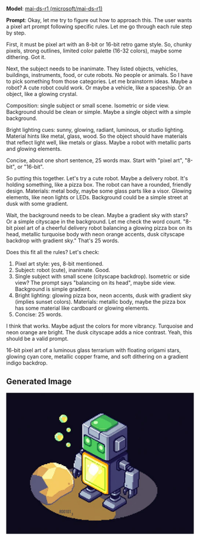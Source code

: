 **Model**: [mai-ds-r1 (microsoft/mai-ds-r1)](https://github.com/marketplace/models/azureml/MAI-DS-R1)

**Prompt**: <think>
Okay, let me try to figure out how to approach this. The user wants a pixel art prompt following specific rules. Let me go through each rule step by step.

First, it must be pixel art with an 8-bit or 16-bit retro game style. So, chunky pixels, strong outlines, limited color palette (16-32 colors), maybe some dithering. Got it. 

Next, the subject needs to be inanimate. They listed objects, vehicles, buildings, instruments, food, or cute robots. No people or animals. So I have to pick something from those categories. Let me brainstorm ideas. Maybe a robot? A cute robot could work. Or maybe a vehicle, like a spaceship. Or an object, like a glowing crystal. 

Composition: single subject or small scene. Isometric or side view. Background should be clean or simple. Maybe a single object with a simple background. 

Bright lighting cues: sunny, glowing, radiant, luminous, or studio lighting. Material hints like metal, glass, wood. So the object should have materials that reflect light well, like metals or glass. Maybe a robot with metallic parts and glowing elements. 

Concise, about one short sentence, 25 words max. Start with "pixel art", "8-bit", or "16-bit". 

So putting this together. Let's try a cute robot. Maybe a delivery robot. It's holding something, like a pizza box. The robot can have a rounded, friendly design. Materials: metal body, maybe some glass parts like a visor. Glowing elements, like neon lights or LEDs. Background could be a simple street at dusk with some gradient. 

Wait, the background needs to be clean. Maybe a gradient sky with stars? Or a simple cityscape in the background. Let me check the word count. "8-bit pixel art of a cheerful delivery robot balancing a glowing pizza box on its head, metallic turquoise body with neon orange accents, dusk cityscape backdrop with gradient sky." That's 25 words. 

Does this fit all the rules? Let's check:

1. Pixel art style: yes, 8-bit mentioned.
2. Subject: robot (cute), inanimate. Good.
3. Single subject with small scene (cityscape backdrop). Isometric or side view? The prompt says "balancing on its head", maybe side view. Background is simple gradient. 
4. Bright lighting: glowing pizza box, neon accents, dusk with gradient sky (implies sunset colors). Materials: metallic body, maybe the pizza box has some material like cardboard or glowing elements. 
5. Concise: 25 words. 

I think that works. Maybe adjust the colors for more vibrancy. Turquoise and neon orange are bright. The dusk cityscape adds a nice contrast. Yeah, this should be a valid prompt.
</think>

16-bit pixel art of a luminous glass terrarium with floating origami stars, glowing cyan core, metallic copper frame, and soft dithering on a gradient indigo backdrop.

## Generated Image

![Generated Image](./images/generated-1755796478996-x8sfnw.png)
